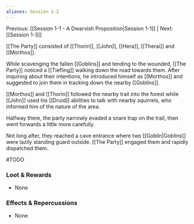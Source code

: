 ```yaml
---
aliases: Session 1-2
---
```

Previous: [[Session 1-1 - A Dwarvish Proposition|Session 1-1]] | Next: [[Session 1-3]]

[[The Party]] consisted of [[Thorin]], [[John]], [[Hera]], [[Therai]] and [[Morthos]].

While scavenging the fallen [[Goblins]] and tending to the wounded, [[The Party]] noticed a [[Tiefling]] walking down the road towards them. After inquiring about their intentions, he introduced himself as [[Morthos]] and suggested to join them in tracking down the nearby [[Goblins]].

[[Morthos]] and [[Thorin]] followed the nearby trail into the forest while [[John]] used his [[Druid]] abilities to talk with nearby squirrels, who informed him of  the nature of the area.

Halfway there, the party narrowly evaded a snare trap on the trail, then went forwards a little more carefully.

Not long after, they reached a cave entrance where two [[Goblin|Goblins]] were lazily standing guard outside. [[The Party]] engaged them and rapidly dispatched them.

#TODO

### Loot & Rewards
-   None

### Effects & Repercussions
-   None